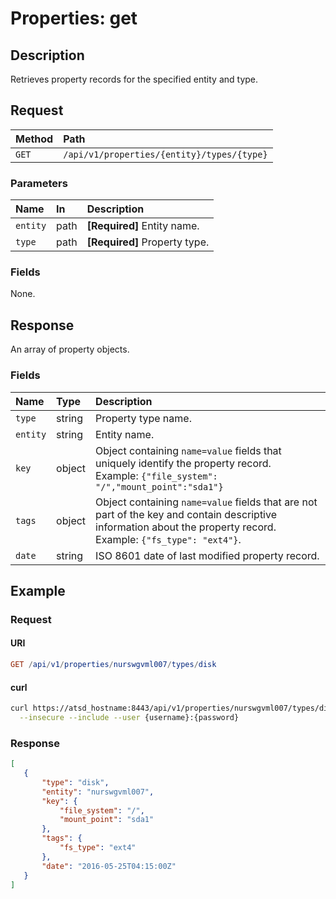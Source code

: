 # Properties: get

## Description

Retrieves property records for the specified entity and type.

## Request

| **Method** | **Path** |
|:---|:---|
| `GET` | `/api/v1/properties/{entity}/types/{type}` |

### Parameters

| **Name** | **In** | **Description** |
|:---|:---|:---|
| `entity` | path | **[Required]** Entity name. |
| `type` | path | **[Required]** Property type. |

### Fields

None.

## Response

An array of property objects.

### Fields

| **Name**  | **Type** | **Description**  |
|:---|:---|:---|
| `type` | string | Property type name. |
| `entity` |string | Entity name. |
| `key` | object | Object containing `name=value` fields that uniquely identify the property record. <br>Example: `{"file_system": "/","mount_point":"sda1"}`|
| `tags` | object | Object containing `name=value` fields that are not part of the key and contain descriptive information about the property record. <br>Example: `{"fs_type": "ext4"}`. |
| `date` | string | ISO 8601 date of last modified property record. |

## Example

### Request

#### URI

```elm
GET /api/v1/properties/nurswgvml007/types/disk
```

#### curl

```bash
curl https://atsd_hostname:8443/api/v1/properties/nurswgvml007/types/disk \
  --insecure --include --user {username}:{password}
```

### Response

```json
[
   {
       "type": "disk",
       "entity": "nurswgvml007",
       "key": {
           "file_system": "/",
           "mount_point": "sda1"
       },
       "tags": {
           "fs_type": "ext4"
       },
       "date": "2016-05-25T04:15:00Z"
   }
]
```
